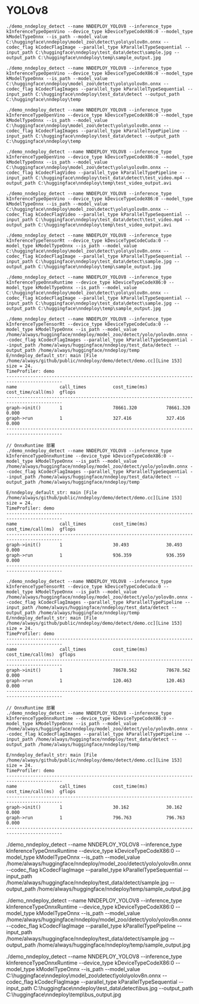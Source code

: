 # YOLOv8

```
./demo_nndeploy_detect --name NNDEPLOY_YOLOV8 --inference_type kInferenceTypeOpenVino --device_type kDeviceTypeCodeX86:0 --model_type kModelTypeOnnx --is_path --model_value C:\huggingface\nndeploy\model_zoo\detect\yolo\yolov8n.onnx --codec_flag kCodecFlagImage --parallel_type kParallelTypeSequential --input_path C:\huggingface\nndeploy\test_data\detect\sample.jpg --output_path C:\huggingface\nndeploy\temp\sample_output.jpg
```

```
./demo_nndeploy_detect --name NNDEPLOY_YOLOV8 --inference_type kInferenceTypeOpenVino --device_type kDeviceTypeCodeX86:0 --model_type kModelTypeOnnx --is_path --model_value C:\huggingface\nndeploy\model_zoo\detect\yolo\yolov8n.onnx --codec_flag kCodecFlagImages --parallel_type kParallelTypeSequential --input_path C:\huggingface\nndeploy\test_data\detect --output_path C:\huggingface\nndeploy\temp
```

```
./demo_nndeploy_detect --name NNDEPLOY_YOLOV8 --inference_type kInferenceTypeOpenVino --device_type kDeviceTypeCodeX86:0 --model_type kModelTypeOnnx --is_path --model_value C:\huggingface\nndeploy\model_zoo\detect\yolo\yolov8n.onnx --codec_flag kCodecFlagImages --parallel_type kParallelTypePipeline --input_path C:\huggingface\nndeploy\test_data\detect --output_path C:\huggingface\nndeploy\temp
```

```
./demo_nndeploy_detect --name NNDEPLOY_YOLOV8 --inference_type kInferenceTypeOpenVino --device_type kDeviceTypeCodeX86:0 --model_type kModelTypeOnnx --is_path --model_value C:\huggingface\nndeploy\model_zoo\detect\yolo\yolov8n.onnx --codec_flag kCodecFlagVideo --parallel_type kParallelTypePipeline --input_path C:\huggingface\nndeploy\test_data\detect\test_video.mp4 --output_path C:\huggingface\nndeploy\temp\test_video_output.avi
```

```
./demo_nndeploy_detect --name NNDEPLOY_YOLOV8 --inference_type kInferenceTypeOpenVino --device_type kDeviceTypeCodeX86:0 --model_type kModelTypeOnnx --is_path --model_value C:\huggingface\nndeploy\model_zoo\detect\yolo\yolov8n.onnx --codec_flag kCodecFlagVideo --parallel_type kParallelTypeSequential --input_path C:\huggingface\nndeploy\test_data\detect\test_video.mp4 --output_path C:\huggingface\nndeploy\temp\test_video_output.avi
```

```
./demo_nndeploy_detect --name NNDEPLOY_YOLOV8 --inference_type kInferenceTypeTensorRt --device_type kDeviceTypeCodeCuda:0 --model_type kModelTypeOnnx --is_path --model_value C:\huggingface\nndeploy\model_zoo\detect\yolo\yolov8n.onnx --codec_flag kCodecFlagImage --parallel_type kParallelTypeSequential --input_path C:\huggingface\nndeploy\test_data\detect\sample.jpg --output_path C:\huggingface\nndeploy\temp\sample_output.jpg
```

```
./demo_nndeploy_detect --name NNDEPLOY_YOLOV8 --inference_type kInferenceTypeOnnxRuntime --device_type kDeviceTypeCodeX86:0 --model_type kModelTypeOnnx --is_path --model_value C:\huggingface\nndeploy\model_zoo\detect\yolo\yolov8n.onnx --codec_flag kCodecFlagImage --parallel_type kParallelTypeSequential --input_path C:\huggingface\nndeploy\test_data\detect\sample.jpg --output_path C:\huggingface\nndeploy\temp\sample_output.jpg
```

```
./demo_nndeploy_detect --name NNDEPLOY_YOLOV8 --inference_type kInferenceTypeTensorRt --device_type kDeviceTypeCodeCuda:0 --model_type kModelTypeOnnx --is_path --model_value /home/always/huggingface/nndeploy/model_zoo/detect/yolo/yolov8n.onnx --codec_flag kCodecFlagImages --parallel_type kParallelTypeSequential --input_path /home/always/huggingface/nndeploy/test_data/detect --output_path /home/always/huggingface/nndeploy/temp
E/nndeploy_default_str: main [File /home/always/github/public/nndeploy/demo/detect/demo.cc][Line 153] size = 24.
TimeProfiler: demo
-------------------------------------------------------------------------------------------
name                call_times          cost_time(ms)       cost_time/call(ms)  gflops              
-------------------------------------------------------------------------------------------
graph->init()       1                   78661.320           78661.320           0.000               
graph->run          1                   327.416             327.416             0.000               
-------------------------------------------------------------------------------------------
```

```
// OnnxRuntime 部署
./demo_nndeploy_detect --name NNDEPLOY_YOLOV8 --inference_type kInferenceTypeOnnxRuntime --device_type kDeviceTypeCodeX86:0 --model_type kModelTypeOnnx --is_path --model_value /home/always/huggingface/nndeploy/model_zoo/detect/yolo/yolov8n.onnx --codec_flag kCodecFlagImages --parallel_type kParallelTypeSequential --input_path /home/always/huggingface/nndeploy/test_data/detect --output_path /home/always/huggingface/nndeploy/temp

E/nndeploy_default_str: main [File /home/always/github/public/nndeploy/demo/detect/demo.cc][Line 153] size = 24.
TimeProfiler: demo
-------------------------------------------------------------------------------------------
name                call_times          cost_time(ms)       cost_time/call(ms)  gflops              
-------------------------------------------------------------------------------------------
graph->init()       1                   30.493              30.493              0.000               
graph->run          1                   936.359             936.359             0.000               
-------------------------------------------------------------------------------------------
```

```
./demo_nndeploy_detect --name NNDEPLOY_YOLOV8 --inference_type kInferenceTypeTensorRt --device_type kDeviceTypeCodeCuda:0 --model_type kModelTypeOnnx --is_path --model_value /home/always/huggingface/nndeploy/model_zoo/detect/yolo/yolov8n.onnx --codec_flag kCodecFlagImages --parallel_type kParallelTypePipeline --input_path /home/always/huggingface/nndeploy/test_data/detect --output_path /home/always/huggingface/nndeploy/temp
E/nndeploy_default_str: main [File /home/always/github/public/nndeploy/demo/detect/demo.cc][Line 153] size = 24.
TimeProfiler: demo
-------------------------------------------------------------------------------------------
name                call_times          cost_time(ms)       cost_time/call(ms)  gflops              
-------------------------------------------------------------------------------------------
graph->init()       1                   78678.562           78678.562           0.000               
graph->run          1                   120.463             120.463             0.000               
-------------------------------------------------------------------------------------------
```

```
// OnnxRuntime 部署
./demo_nndeploy_detect --name NNDEPLOY_YOLOV8 --inference_type kInferenceTypeOnnxRuntime --device_type kDeviceTypeCodeX86:0 --model_type kModelTypeOnnx --is_path --model_value /home/always/huggingface/nndeploy/model_zoo/detect/yolo/yolov8n.onnx --codec_flag kCodecFlagImages --parallel_type kParallelTypePipeline --input_path /home/always/huggingface/nndeploy/test_data/detect --output_path /home/always/huggingface/nndeploy/temp

E/nndeploy_default_str: main [File /home/always/github/public/nndeploy/demo/detect/demo.cc][Line 153] size = 24.
TimeProfiler: demo
-------------------------------------------------------------------------------------------
name                call_times          cost_time(ms)       cost_time/call(ms)  gflops              
-------------------------------------------------------------------------------------------
graph->init()       1                   30.162              30.162              0.000               
graph->run          1                   796.763             796.763             0.000               
-------------------------------------------------------------------------------------------
```

./demo_nndeploy_detect --name NNDEPLOY_YOLOV8 --inference_type kInferenceTypeOnnxRuntime --device_type kDeviceTypeCodeX86:0 --model_type kModelTypeOnnx --is_path --model_value /home/always/huggingface/nndeploy/model_zoo/detect/yolo/yolov8n.onnx --codec_flag kCodecFlagImage --parallel_type kParallelTypeSequential --input_path /home/always/huggingface/nndeploy/test_data/detect/sample.jpg --output_path /home/always/huggingface/nndeploy/temp/sample_output.jpg


./demo_nndeploy_detect --name NNDEPLOY_YOLOV8 --inference_type kInferenceTypeOnnxRuntime --device_type kDeviceTypeCodeX86:0 --model_type kModelTypeOnnx --is_path --model_value /home/always/huggingface/nndeploy/model_zoo/detect/yolo/yolov8n.onnx --codec_flag kCodecFlagImage --parallel_type kParallelTypePipeline --input_path /home/always/huggingface/nndeploy/test_data/detect/sample.jpg --output_path /home/always/huggingface/nndeploy/temp/sample_output.jpg


./demo_nndeploy_detect --name NNDEPLOY_YOLOV8 --inference_type kInferenceTypeOnnxRuntime --device_type kDeviceTypeCodeX86:0 --model_type kModelTypeOnnx --is_path --model_value C:\huggingface\nndeploy\model_zoo\detect\yolo\yolov8n.onnx --codec_flag kCodecFlagImage --parallel_type kParallelTypeSequential --input_path C:\huggingface\nndeploy\test_data\detect\bus.jpg --output_path C:\huggingface\nndeploy\temp\bus_output.jpg